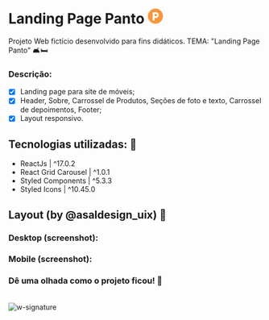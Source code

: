 # Landing Page Panto <img src='https://github.com/jfernandesdev/landing-page-panto/blob/19602ba6ef286aa165ef897b2a3005b6760d54cb/public/favicon.png' width='30px'/>

Projeto Web fictício desenvolvido para fins didáticos. TEMA: "Landing Page Panto" 🛋🛏

### Descrição:

- [x] Landing page para site de móveis;
- [x] Header, Sobre, Carrossel de Produtos, Seções de foto e texto, Carrossel de depoimentos, Footer;
- [x] Layout responsivo.

## Tecnologias utilizadas: 🚀

- ReactJs | ^17.0.2
- React Grid Carousel | ^1.0.1
- Styled Components | ^5.3.3
- Styled Icons | ^10.45.0

## Layout (by @asaldesign_uix) 🤩

### Desktop (screenshot):


### Mobile (screenshot):


### Dê uma olhada como o projeto ficou! 👀


<br>

<img src="https://i.ibb.co/n1SbQZw/w-signature.png" alt="w-signature" border="0" width='300px' />
